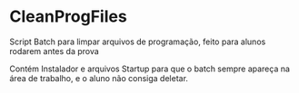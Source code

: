 # CleanProgFiles
Script Batch para limpar arquivos de programação, feito para alunos rodarem antes da prova

Contém Instalador e arquivos Startup para que o batch sempre apareça na área de trabalho, e o aluno não consiga deletar.
